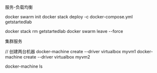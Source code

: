 服务-负载均衡

docker swarm init
docker stack deploy -c docker-compose.yml getstartedlab

docker stack rm getstartedlab
docker swarm leave --force


集群服务

// 创建两台机器
docker-machine create --driver virtualbox myvm1
docker-machine create --driver virtualbox myvm2

docker-machine ls